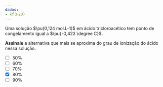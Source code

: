 ```yaml
---
dados:
- kf(H2O)
---
```


Uma solução $\pu{0,124 mol.L-1}$ em ácido tricloroacético tem ponto de congelamento igual a $\pu{-0,423 \degree C}$. 

**Assinale** a alternativa que mais se aproxima do grau de ionização do ácido nessa solução.

- [ ] $50\%$
- [ ] $60\%$
- [ ] $70\%$
- [x] $80\%$
- [ ] $90\%$
